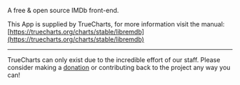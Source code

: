 A free & open source IMDb front-end.

This App is supplied by TrueCharts, for more information visit the manual: [https://truecharts.org/charts/stable/libremdb](https://truecharts.org/charts/stable/libremdb)

---

TrueCharts can only exist due to the incredible effort of our staff.
Please consider making a [donation](https://truecharts.org/sponsor) or contributing back to the project any way you can!
